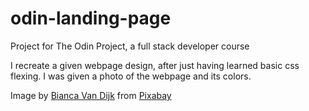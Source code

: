 # odin-landing-page
Project for The Odin Project, a full stack developer course

I recreate a given webpage design, after just having learned basic css flexing. I was given a photo of the webpage and its colors.

Image by <a href="https://pixabay.com/users/biancavandijk-9606149/?utm_source=link-attribution&utm_medium=referral&utm_campaign=image&utm_content=5949308">Bianca Van Dijk</a> from <a href="https://pixabay.com//?utm_source=link-attribution&utm_medium=referral&utm_campaign=image&utm_content=5949308">Pixabay</a>